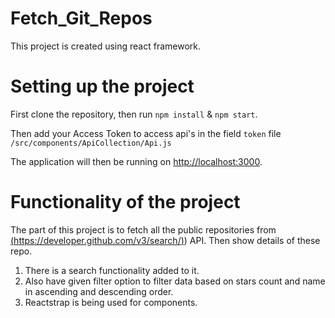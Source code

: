 # Fetch_Git_Repos

This project is created using react framework.

# Setting up the project
First clone the repository, then run `npm install` & `npm start`.

Then add your Access Token to access api's in the field `token` file `/src/components/ApiCollection/Api.js`

The application will then be running on [http://localhost:3000](http://localhost:3000).

# Functionality of the project
The part of this project is to fetch all the public repositories from  [(https://developer.github.com/v3/search/)](https://developer.github.com/v3/search/)) API.
Then show details of these repo.

1. There is a search functionality added to it.
2. Also have given filter option to filter data based on stars count and name in ascending and descending order.
3. Reactstrap is being used for components.
